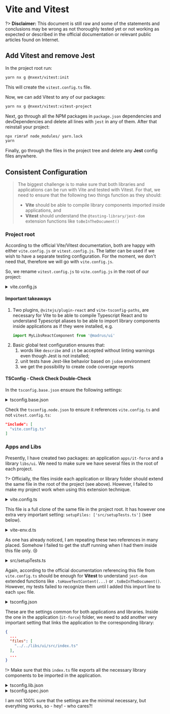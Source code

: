 # Vite and Vitest

?> __Disclaimer:__ This document is still raw and some of the statements and conclusions may be wrong as not thoroughly tested yet or not working as expected or described in the official documentation or relevant public articles found on Internet.

## Add Vitest and remove Jest

In the project root run:

```bash
yarn nx g @nxext/vitest:init
```

This will create the `vitest.config.ts` file.

Now, we can add Vitest to any of our packages:

```bash
yarn nx g @nxext/vitest:vitest-project
```

Next, go through all the NPM packages in `package.json` dependencies and devDependencies and delete all lines with `jest` in any of them. After that reinstall your project:

```bash
npx rimraf node_modules/ yarn.lock
yarn
```

Finally, go through the files in the project tree and delete any __Jest__ config files anywhere.

## Consistent Configuration

> The biggest challenge is to make sure that both libraries and applications can be run with Vite and tested with Vitest. For that, we need to ensure that the following two things function as they should:
>   - __Vite__ should be able to compile library components imported inside applications, and
>   - __Vitest__ should understand the `@testing-library/jest-dom` extension functions like `toBeInTheDocument()`

### Project root

According to the official Vite/Vitest documentation, both are happy with either `vite.config.js` or `vitest.config.js`. The latter can be used if we wish to have a separate testing configuration. For the moment, we don't need that, therefore we will go with `vite.config.js`.

So, we rename `vitest.config.js` to `vite.config.js` in the root of our project:

<details>
<summary>vite.config.js</summary>

```js
/// <reference types="vitest" />
/// <reference types="vite/client" />
import react from '@vitejs/plugin-react'
import { defineConfig } from 'vite'
import tsconfigPaths from 'vite-tsconfig-paths'

// https://vitejs.dev/config/
export default defineConfig({
  plugins: [react(), tsconfigPaths()],
  test: {
    globals: true,
    environment: 'jsdom',
    coverage: {
      reporter: ['text', 'json', 'html'],
    },
  },
})
```

</details>

#### Important takeaways

1. Two plugins, `@vitejs/plugin-react` and `vite-tsconfig-paths`, are necessary for Vite to be able to compile Typescript React and to understand Typescript aliases to be able to import library components inside applications as if they were installed, e.g.
   ```ts
   import MyLibsReactComponent from '@madrus/ui'
   ```
2. Basic global test configuration ensures that:
   1. words like `describe` and `it` be accepted without linting warnings even though Jest is not installed;
   2. unit tests have Jest-like behavior based on `jsdom` environment
   3. we get the possibility to create code coverage reports

#### TSConfig - Check Check Double-Check

In the `tsconfig.base.json` ensure the following settings:

<details>
<summary>tsconfig.base.json</summary>

```json
{
  ...
  "compilerOptions": {
    ...
    "paths": {
      "@madrus/ui": [
        "libs/ui/src/index.ts"
      ]
    },
    ...
  },
  ...
  "files": [
    "libs/ui/src/index.ts"
  ],
  ...
}
```

</details>

Check the `tsconfig.node.json` to ensure it references `vite.config.ts` and not `vitest.config.ts`:

```json
"include": [
  "vite.config.ts"
]
```

### Apps and Libs

Presently, I have created two packages: an application `apps/it-force` and a library `libs/ui`. We need to make sure we have several files in the root of each project.

?> Officially, the files inside each application or library folder should extend the same file in the root of the project (see above). However, I failed to make my project work when using this extension technique.

<details>
<summary>vite.config.ts</summary>

```ts
/// <reference types="vitest" />
/// <reference types="vite/client" />
import react from '@vitejs/plugin-react'
import { defineConfig } from 'vite'
import tsconfigPaths from 'vite-tsconfig-paths'

// https://vitejs.dev/config/
export default defineConfig({
  plugins: [react(), tsconfigPaths()],
  test: {
    coverage: {
      reporter: ['text', 'json', 'html'],
    },
    environment: 'jsdom',
    globals: true,
    setupFiles: ['src/setupTests.ts'],
  },
})
```

</details>

This file is a full clone of the same file in the project root. It has however one extra very important setting: `setupFiles: ['src/setupTests.ts']` (see below).

<details>
<summary>vite-env.d.ts</summary>

```ts
/// <reference types="vitest" />
/// <reference types="vite/client" />
```

</details>

As one has already noticed, I am repeating these two references in many placed. Somehow I failed to get the stuff running when I had them inside this file only. :cry:

<details>
<summary>src/setupTests.ts</summary>

```ts
// jest-dom adds custom jest matchers for asserting on DOM nodes.
// allows you to do things like:
// expect(element).toHaveTextContent(/react/i)
// learn more: https://github.com/testing-library/jest-dom
import '@testing-library/jest-dom'
```

</details>

Again, according to the official documentation referencing this file from `vite.config.ts` should be enough for __Vitest__ to understand `jest-dom` extended functions like `.toHaveTextContent(...)` or `.toBeInTheDocument()`. However, my tests failed to recognize them until I added this import line to each `spec` file.

<details>
<summary>tsconfig.json</summary>

```json
{
  ...
  "compilerOptions": {
    ...
    "noEmit": true,
    ...
    "types": [
      "@nxext/react/client",
      "vite/client"
    ],
    ...
  },
  ...
  "include": [
    "src",
    "vite.config.ts"
  ],
  ...
}
```

</details>

These are the settings common for both applications and libraries. Inside the one in the application (`it-force`) folder, we need to add another very important setting that links the application to the corresponding library:

```json
{
  ...
  "files": [
    "../../libs/ui/src/index.ts"
  ],
  ...
}
```

!> Make sure that this `index.ts` file exports all the necessary library components to be imported in the application.

<details>
<summary>tsconfig.lib.json</summary>

```json
{
  ...
  "compilerOptions": {
    ...
    "types": [
      "vite/client",
      "node"
    ]
    ...
  }
  ...
}
```

</details>

<details>
<summary>tsconfig.spec.json</summary>

```json
{
  ...
  "compilerOptions": {
    ...
    "types": [
      "vitest/globals",
      "node"
    ]
    ...
  }
  ...
}
```

</details>

I am not 100% sure that the settings are the minimal necessary, but everything works, so - hey! - who cares?!


